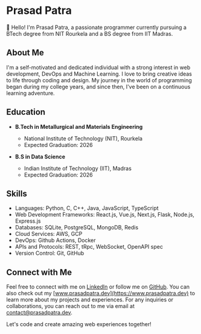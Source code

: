 # Prasad Patra

👋 Hello! I'm Prasad Patra, a passionate programmer currently pursuing a BTech degree from NIT Rourkela and a BS degree from IIT Madras.

## About Me

I'm a self-motivated and dedicated individual with a strong interest in web development, DevOps and Machine Learning. I love to bring creative ideas to life through coding and design. My journey in the world of programming began during my college years, and since then, I've been on a continuous learning adventure.

## Education

- **B.Tech in Metallurgical and Materials Engineering**
  - National Institute of Technology (NIT), Rourkela
  - Expected Graduation: 2026

- **B.S in Data Science**
  - Indian Institute of Technology (IIT), Madras
  - Expected Graduation: 2026

## Skills

- Languages: Python, C, C++, Java, JavaScript, TypeScript
- Web Development Frameworks: React.js, Vue.js, Next.js, Flask, Node.js, Express.js
- Databases: SQLite, PostgreSQL, MongoDB, Redis
- Cloud Services: AWS, GCP
- DevOps: Github Actions, Docker
- APIs and Protocols: REST, tRpc, WebSocket, OpenAPI spec
- Version Control: Git, GitHub

## Connect with Me

Feel free to connect with me on [LinkedIn](https://www.linkedin.com/in/prasadpatra50) or follow me on [GitHub](https://github.com/Seventy7dot2). You can also check out my [www.prasadpatra.dev](https://www.prasadpatra.dev) to learn more about my projects and experiences. For any inquiries or collaborations, you can reach out to me via email at [contact@prasadpatra.dev](mailto:contact@prasadpatra.dev).

Let's code and create amazing web experiences together!
